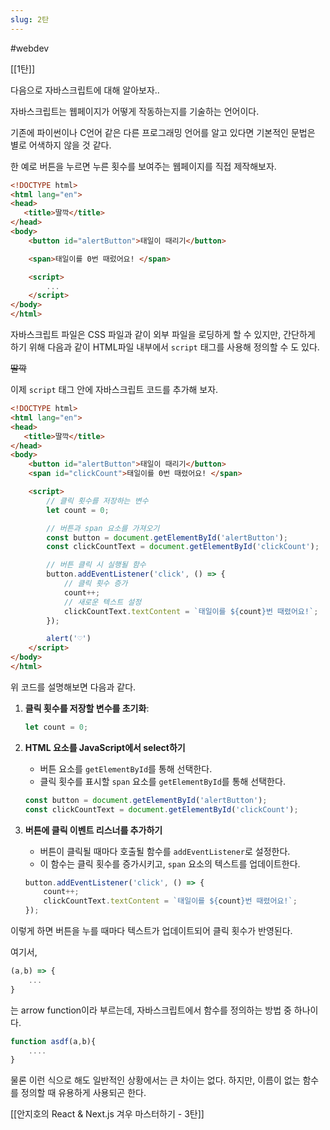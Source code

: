 ```yaml
---
slug: 2탄
---
```

#webdev

[[1탄]]
 
 
다음으로 자바스크립트에 대해 알아보자..

자바스크립트는 웹페이지가 어떻게 작동하는지를 기술하는 언어이다. 

기존에 파이썬이나 C언어 같은 다른 프로그래밍 언어를 알고 있다면 기본적인 문법은 별로 어색하지 않을 것 같다. 

한 예로 버튼을 누르면 누른 횟수를 보여주는 웹페이지를 직접 제작해보자.

```html
<!DOCTYPE html>
<html lang="en">
<head>
   <title>딸깍</title>
</head>
<body>
    <button id="alertButton">태일이 때리기</button>

	<span>태일이를 0번 때렀어요! </span>

    <script> 
		...
    </script>
</body>
</html>
```

자바스크립트 파일은 CSS 파일과 같이 외부 파일을 로딩하게 할 수 있지만, 간단하게 하기 위해 다음과 같이 HTML파일 내부에서 `script` 태그를 사용해 정의할 수 도 있다.

~~딸깍~~

이제 `script` 태그 안에 자바스크립트 코드를 추가해 보자.

```html
<!DOCTYPE html>
<html lang="en">
<head>
   <title>딸깍</title>
</head>
<body>
    <button id="alertButton">태일이 때리기</button>
    <span id="clickCount">태일이를 0번 때렸어요! </span>

    <script>
        // 클릭 횟수를 저장하는 변수
        let count = 0;

        // 버튼과 span 요소를 가져오기
        const button = document.getElementById('alertButton');
        const clickCountText = document.getElementById('clickCount');

        // 버튼 클릭 시 실행될 함수
        button.addEventListener('click', () => {
            // 클릭 횟수 증가
            count++;
            // 새로운 텍스트 설정
            clickCountText.textContent = `태일이를 ${count}번 때렸어요!`;
        });

		alert('♡')
	</script>
</body>
</html>
```

위 코드를 설명해보면 다음과 같다.

1. **클릭 횟수를 저장할 변수를 초기화**:
   ```javascript
   let count = 0;
   ```

2. **HTML 요소를 JavaScript에서 select하기**
   - 버튼 요소를 `getElementById`를 통해 선택한다.
   - 클릭 횟수를 표시할 `span` 요소를 `getElementById`를 통해 선택한다.
   ```javascript
   const button = document.getElementById('alertButton');
   const clickCountText = document.getElementById('clickCount');
   ```

3. **버튼에 클릭 이벤트 리스너를 추가하기**
   - 버튼이 클릭될 때마다 호출될 함수를 `addEventListener`로 설정한다.
   - 이 함수는 클릭 횟수를 증가시키고, `span` 요소의 텍스트를 업데이트한다.
   ```javascript
   button.addEventListener('click', () => {
       count++;
       clickCountText.textContent = `태일이를 ${count}번 때렸어요!`;
   });
   ```

이렇게 하면 버튼을 누를 때마다 텍스트가 업데이트되어 클릭 횟수가 반영된다.


여기서, 

```js
(a,b) => { 
	...
}

```

는 arrow function이라 부르는데, 자바스크립트에서 함수를 정의하는 방법 중 하나이다. 

```js 
function asdf(a,b){
	....
}
```

물론 이런 식으로 해도 일반적인 상황에서는 큰 차이는 없다. 하지만, 이름이 없는 함수를 정의할 때 유용하게 사용되곤 한다. 

[[안지호의 React & Next.js 겨우 마스터하기 - 3탄]]

